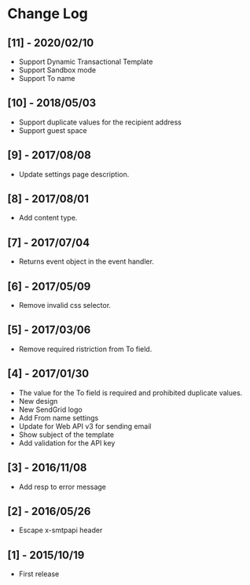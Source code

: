 # Change Log

## [11] - 2020/02/10
- Support Dynamic Transactional Template
- Support Sandbox mode
- Support To name

## [10] - 2018/05/03
- Support duplicate values for the recipient address
- Support guest space

## [9] - 2017/08/08
- Update settings page description.

## [8] - 2017/08/01
- Add content type.

## [7] - 2017/07/04
- Returns event object in the event handler.

## [6] - 2017/05/09
- Remove invalid css selector.

## [5] - 2017/03/06
- Remove required ristriction from To field.

## [4] - 2017/01/30
- The value for the To field is required and prohibited duplicate values.
- New design
- New SendGrid logo
- Add From name settings
- Update for Web API v3 for sending email
- Show subject of the template
- Add validation for the API key

## [3] - 2016/11/08
- Add resp to error message

## [2] - 2016/05/26
- Escape x-smtpapi header

## [1] - 2015/10/19
- First release
